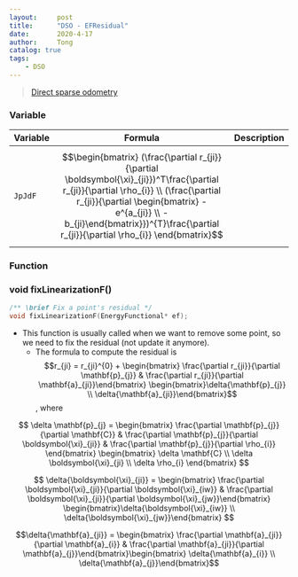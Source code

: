 ```yaml
---
layout:     post
title:      "DSO - EFResidual"
date:       2020-4-17
author:     Tong
catalog: true
tags:
    - DSO
---
```


> [Direct sparse odometry](https://vision.in.tum.de/research/vslam/dso)

### Variable

| Variable | Formula                                                                                                                                                                                                                                                                      | Description |
| -------- | ---------------------------------------------------------------------------------------------------------------------------------------------------------------------------------------------------------------------------------------------------------------------------- | ----------- |
| `JpJdF`  | $$\begin{bmatrix} (\frac{\partial r_{ji}}{\partial \boldsymbol{\xi}_{ji}})^T\frac{\partial r_{ji}}{\partial \rho_{i}} \\ (\frac{\partial r_{ji}}{\partial \begin{bmatrix} -e^{a_{ji}} \\ -b_{ji}\end{bmatrix}})^{T}\frac{\partial r_{ji}}{\partial \rho_{i}} \end{bmatrix}$$ |             |

### Function

### void fixLinearizationF()

```c++
/** \brief Fix a point's residual */
void fixLinearizationF(EnergyFunctional* ef);
```

- This function is usually called when we want to remove some point, so we need to fix the residual (not update it anymore).
  - The formula to compute the residual is $$r_{ji} = r_{ji}^{0} + \begin{bmatrix} \frac{\partial r_{ji}}{\partial \mathbf{p}_{j}} & \frac{\partial r_{ji}}{\partial \mathbf{a}_{ji}}\end{bmatrix} \begin{bmatrix}\delta{\mathbf{p}_{j}} \\ \delta{\mathbf{a}_{ji}}\end{bmatrix}$$, where 

$$
\delta \mathbf{p}_{j} = \begin{bmatrix}
    \frac{\partial \mathbf{p}_{j}}{\partial \mathbf{C}} & \frac{\partial \mathbf{p}_{j}}{\partial \boldsymbol{\xi}_{ji}} & \frac{\partial \mathbf{p}_{j}}{\partial \rho_{i}}
\end{bmatrix}
\begin{bmatrix}
    \delta \mathbf{C} \\
    \delta \boldsymbol{\xi}_{ji} \\
    \delta \rho_{i} 
\end{bmatrix}
$$

$$
\delta{\boldsymbol{\xi}_{ji}} = \begin{bmatrix} \frac{\partial \boldsymbol{\xi}_{ji}}{\partial \boldsymbol{\xi}_{iw}} & \frac{\partial \boldsymbol{\xi}_{ji}}{\partial \boldsymbol{\xi}_{jw}}\end{bmatrix} \begin{bmatrix}\delta{\boldsymbol{\xi}_{iw}} \\  \delta{\boldsymbol{\xi}_{jw}}\end{bmatrix}
$$

$$\delta{\mathbf{a}_{ji}}  = \begin{bmatrix} \frac{\partial \mathbf{a}_{ji}}{\partial \mathbf{a}_{i}} & \frac{\partial \mathbf{a}_{ji}}{\partial \mathbf{a}_{j}}\end{bmatrix}\begin{bmatrix} \delta{\mathbf{a}_{i}} \\ \delta{\mathbf{a}_{j}}\end{bmatrix}$$
